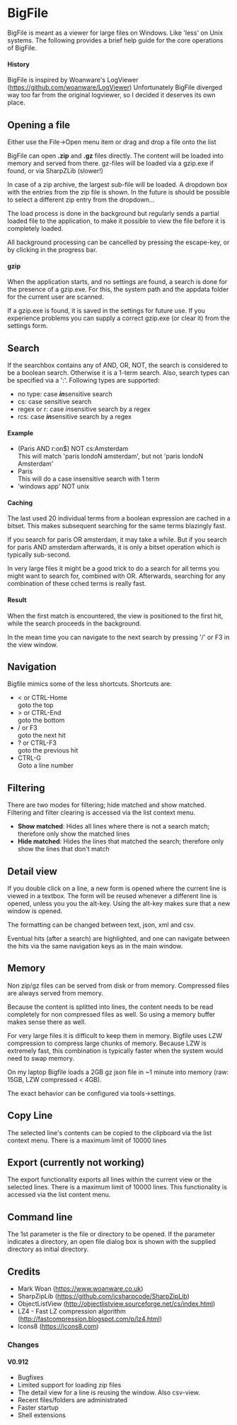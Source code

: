 # BigFile

BigFile is meant as a viewer for large files on Windows. Like 'less' on Unix systems.
The following provides a brief help guide for the core operations of BigFile.

#### History

BigFile is inspired by Woanware's LogViewer (https://github.com/woanware/LogViewer)
Unfortunately BigFile diverged way too far from the original logviewer, so I decided it deserves its own place.

## Opening a file

Either use the File->Open menu item or drag and drop a file onto the list

BigFile can open **.zip** and **.gz** files directly. The content will be loaded into memory and served from there. gz-files will be loaded via a gzip.exe if found, or via SharpZLib (slower!)

In case of a zip archive, the largest sub-file will be loaded. A dropdown box with the entries from the zip file is shown. In the future is should be possible to select a different zip entry from the dropdown...  

The load process is done in the background but regularly sends a partial loaded file to the application, to make it possible to view the file before it is completely loaded.

All background processing can be cancelled by pressing the escape-key, or by clicking in the progress bar.

#### gzip

When the application starts, and no settings are found, a search is done for the presence of a gzip.exe. For this, the system path and the appdata folder for the current user are scanned. 

If a gzip.exe is found, it is saved in the settings for future use. If you experience problems you can supply a correct gzip.exe (or clear it) from the settings form.


## Search

If the searchbox contains any of AND, OR, NOT, the search is considered to be a boolean search. Otherwise it is a 1-term search.
Also, search types can be specified via a ':'.
Following types are supported:
* no type: case ***in***sensitive search
* cs: case sensitive search
* regex or r: case *in*sensitive search by a regex
* rcs: case ***in***sensitive search by a regex

#### Example
* (Paris AND r:on$) NOT cs:Amsterdam   
  This will match 'paris londoN amsterdam', but not 'paris londoN Amsterdam'
* Paris  
This will do a case insensitive search with 1 term
* 'windows app' NOT unix 

#### Caching

The last used 20 individual terms from a boolean expression are cached in a bitset. This makes subsequent searching for the same terms blazingly fast. 

If you search for paris OR amsterdam, it may take a while. But if you search for paris AND amsterdam afterwards, it is only a bitset operation which is typically sub-second. 

In very large files it might be a good trick to do a search for all terms you might want to search for, combined with OR. Afterwards, searching for any combination of these cched terms is really fast.

#### Result

When the first match is encountered, the view is positioned to the first hit, while the search proceeds in the background.

In the mean time you can navigate to the next search by pressing '/' or F3 in the view window.

## Navigation

Bigfile mimics some of the less shortcuts. Shortcuts are:

- < or CTRL-Home  
  goto the top
- \> or CTRL-End  
  goto the bottom
- / or F3  
  goto the next hit 
- ? or CTRL-F3  
  goto the previous hit
- CTRL-G  
  Goto a line number

## Filtering

There are two modes for filtering; hide matched and show matched. Filtering and filter clearing is accessed via the list context menu.

- **Show matched**: Hides all lines where there is not a search match; therefore only show the matched lines
- **Hide matched**: Hides the lines that matched the search; therefore only show the lines that don't match

## Detail view

If you double click on a line, a new form is opened where the current line is viewed in a textbox. The form will be reused whenever a different line is opened, unless you you the alt-key. Using the alt-key makes sure that a new window is opened.

The formatting can be changed between text, json, xml and csv.

Eventual hits (after a search) are highlighted, and one can navigate between the hits via the same navigation keys as in the main window.



## Memory

Non zip/gz files can be served from disk or from memory. Compressed files are always served from memory.

Because the content is splitted into lines, the content needs to be read completely for non compressed files as well. So using a memory buffer makes sense there as well.

For very large files it is difficult to keep them in memory. Bigfile uses LZW compression to compress large chunks of memory. Because LZW is extremely fast, this combination is typically faster when the system would need to swap memory.

On my laptop Bigfile loads a 2GB gz json file in ~1 minute into memory (raw: 15GB, LZW compressed < 4GB).

The exact behavior can be configured via tools->settings.

## Copy Line

The selected line's contents can be copied to the clipboard via the list context menu. There is a maximum limit of 10000 lines

## Export (currently not working)

The export functionality exports all lines within the current view or the selected lines. There is a maximum limit of 10000 lines. This functionality is accessed via the list content menu.

## Command line

The 1st parameter is the file or directory to be opened. If the parameter indicates a directory, an open file dialog box is shown with the supplied directory as initial directory.

## Credits

- Mark Woan (https://www.woanware.co.uk)
- SharpZipLib (<https://github.com/icsharpcode/SharpZipLib>)
- ObjectListView (<http://objectlistview.sourceforge.net/cs/index.html>)
- LZ4 - Fast LZ compression algorithm (<http://fastcompression.blogspot.com/p/lz4.html>)
- Icons8 (https://icons8.com)



### Changes

#### V0.912

- Bugfixes
- Limited support for loading zip files
- The detail view for a line is reusing the window. Also csv-view.
- Recent files/folders are administrated
- Faster startup
- Shell extensions